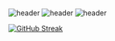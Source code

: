 ###
![header](https://capsule-render.vercel.app/api?type=rect&color=gradient&height=50&section=footer&text=Hi-There&fontSize=20)
![header](https://capsule-render.vercel.app/api?type=rect&color=gradient&height=50&section=footer&text=This-is-Kevin-Karanja&fontSize=20)
![header](https://capsule-render.vercel.app/api?type=rect&color=gradient&height=50&section=footer&text=A-Computer-Science-Undergraduate-at-Dedan-Kimathi-University-Of-Technology.&fontSize=20)


[![GitHub Streak](https://github-readme-streak-stats.herokuapp.com/?user=kabrownie&theme=radical)](https://git.io/streak-stats)

